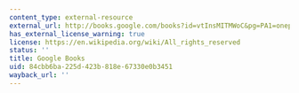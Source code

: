 ```yaml
---
content_type: external-resource
external_url: http://books.google.com/books?id=vtInsMITMWoC&pg=PA1=onepage
has_external_license_warning: true
license: https://en.wikipedia.org/wiki/All_rights_reserved
status: ''
title: Google Books
uid: 84cbb6ba-225d-423b-818e-67330e0b3451
wayback_url: ''
---
```

